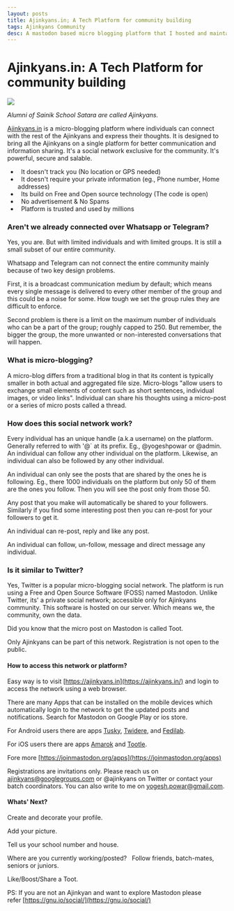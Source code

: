 ```yaml
---
layout: posts
title: Ajinkyans.in; A Tech Platform for community building
tags: Ajinkyans Community
desc: A mastodon based micro blogging platform that I hosted and maintained for 3 years. Its not active as it was brought down due to less traction.
---
```


# Ajinkyans.in: A Tech Platform for community building

[![](https://1.bp.blogspot.com/-4Jr_R3kUkhw/XrZmUwsBFBI/AAAAAAAANZk/1iZiZ53toCYwdH1-N_ovEia0iHOJhy8WQCLcBGAsYHQ/s320/Screenshot%2Bfrom%2B2020-05-09%2B13-30-13.png)](https://1.bp.blogspot.com/-4Jr_R3kUkhw/XrZmUwsBFBI/AAAAAAAANZk/1iZiZ53toCYwdH1-N_ovEia0iHOJhy8WQCLcBGAsYHQ/s1600/Screenshot%2Bfrom%2B2020-05-09%2B13-30-13.png)

_Alumni_ _of Sainik School Satara are called Ajinkyans._  

[Ajinkyans.in](https://ajinkyans.in/) is a micro-blogging platform where
individuals can connect with the rest of the Ajinkyans and express their
thoughts. It is designed to bring all the Ajinkyans on a single platform for
better communication and information sharing. It's a social network exclusive
for the community. It's powerful, secure and salable.

*   It doesn't track you (No location or GPS needed)
*   It doesn't require your private information (eg., Phone number, Home
  addresses)
*   Its build on Free and Open source technology (The code is open)
*   No advertisement & No Spams  
*   Platform is trusted and used by millions  


### Aren't we already connected over Whatsapp or Telegram?

Yes, you are. But with limited individuals and with limited groups. It is still
a small subset of our entire community.

Whatsapp and Telegram can not connect the entire community mainly because of two
key design problems.

First, it is a broadcast communication medium by default; which means every
single message is delivered to every other member of the group and this could be
a noise for some. How tough we set the group rules they are difficult to
enforce.

Second problem is there is a limit on the maximum number of individuals who can
be a part of the group; roughly capped to 250. But remember, the bigger the
group, the more unwanted or non-interested conversations that will happen.

### What is micro-blogging?

A micro-blog differs from a traditional blog in that its content is typically
smaller in both actual and aggregated file size. Micro-blogs "allow users to
exchange small elements of content such as short sentences, individual images,
or video links". Individual can share his thoughts using a micro-post or a
series of micro posts called a thread.

### How does this social network work?

Every individual has an unique handle (a.k.a username) on the platform.
Generally referred to with '@\` at its prefix. Eg., @yogeshpowar or @admin. An
individual can follow any other individual on the platform. Likewise, an
individual can also be followed by any other individual.

An individual can only see the posts that are shared by the ones he is
following. Eg., there 1000 individuals on the platform but only 50 of them are
the ones you follow. Then you will see the post only from those 50.

Any post that you make will automatically be shared to your followers. Similarly
if you find some interesting post then you can re-post for your followers to get
it.

An individual can re-post, reply and like any post.

An individual can follow, un-follow, message and direct message any individual.


### Is it similar to Twitter?

Yes, Twitter is a popular micro-blogging social network. The platform is run
using a Free and Open Source Software (FOSS) named Mastodon. Unlike Twitter,
its' a private social network; accessible only for Ajinkyans community. This
software is hosted on our server. Which means we, the community, own the data.

Did you know that the micro post on Mastodon is called Toot.

Only Ajinkyans can be part of this network. Registration is not open to the
public.

#### How to access this network or platform?

Easy way is to visit [https://ajinkyans.in](https://ajinkyans.in/) and login to
access the network using a web browser.

There are many Apps that can be installed on the mobile devices which
automatically login to the network to get the updated posts and notifications.
Search for Mastodon on Google Play or ios store.

For Android users there are apps
[Tusky](https://play.google.com/store/apps/details?id=com.keylesspalace.tusky),
[Twidere](https://play.google.com/store/apps/details?id=org.mariotaku.twidere),
and
[Fedilab](https://play.google.com/store/apps/details?id=app.fedilab.android).

For iOS users there are apps
[Amarok](https://apps.apple.com/us/app/amarok-for-mastodon/id1214116200?ls=1)
and [Tootle](https://apps.apple.com/us/app/tootle-for-mastodon/id1236013466).

Fore more [https://joinmastodon.org/apps](https://joinmastodon.org/apps)

Registrations are invitations only. Please reach us on
[ajinkyans@googlegroups.com](mailto:ajinkyans@googlegroups.com) or @ajinkyans on
Twitter or contact your batch coordinators. You can also write to me on
[yogesh.powar@gmail.com](mailto:yogesh.powar@gmail.com).

#### Whats' Next?

Create and decorate your profile.

Add your picture. 

Tell us your school number and house. 

Where are you currently working/posted?  
Follow friends, batch-mates, seniors or juniors.  

Like/Boost/Share a Toot.  

PS: If you are not an Ajinkyan and want to explore Mastodon please
refer [https://gnu.io/social/](https://gnu.io/social/)

